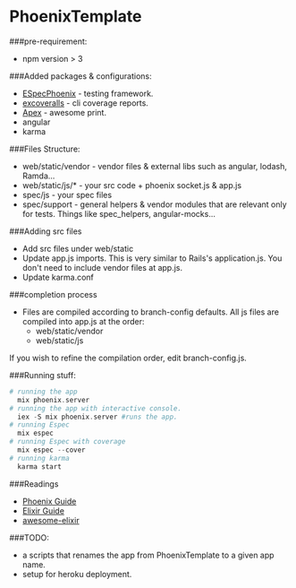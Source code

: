 # PhoenixTemplate

###pre-requirement:
 - npm version > 3

###Added packages & configurations:

 - [ESpecPhoenix](https://github.com/antonmi/espec_phoenix) - testing framework.
 - [excoveralls](https://github.com/parroty/excoveralls) - cli coverage reports.
 - [Apex](https://github.com/bjro/apex) - awesome print.
 - angular
 - karma

###Files Structure:
 - web/static/vendor - vendor files & external libs such as angular, lodash, Ramda...
 - web/static/js/* - your src code + phoenix socket.js & app.js
 - spec/js - your spec files
 - spec/support - general helpers & vendor modules that are relevant only for tests. Things like spec_helpers, angular-mocks...

###Adding src files 
 - Add src files under web/static
 - Update app.js imports. This is very similar to Rails's application.js. You don't need to include vendor files at app.js.
 - Update karma.conf

###completion process
 - Files are compiled according to branch-config defaults. All js files are compiled into app.js at the order:
    - web/static/vendor
    - web/static/js

If you wish to refine the compilation order, edit branch-config.js.

###Running stuff:
```Elixir
# running the app
  mix phoenix.server
# running the app with interactive console.
  iex -S mix phoenix.server #runs the app.
# running Espec
  mix espec
# running Espec with coverage 
  mix espec --cover
# running karma
  karma start
```

###Readings
 - [Phoenix Guide](http://www.phoenixframework.org/docs/overview)
 - [Elixir Guide](http://elixir-lang.org/getting-started/introduction.html)
 - [awesome-elixir](https://github.com/h4cc/awesome-elixir)

###TODO:
 - a scripts that renames the app from PhoenixTemplate to a given app name.
 - setup for heroku deployment.